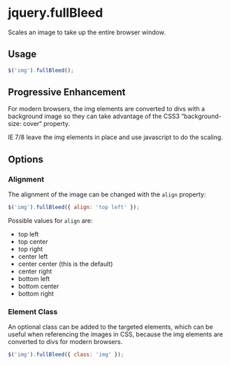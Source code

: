 # jquery.fullBleed

Scales an image to take up the entire browser window.

## Usage

```javascript
$('img').fullBleed();
```

## Progressive Enhancement

For modern browsers, the img elements are converted to divs with a background image so they can take advantage of the CSS3 “background-size: cover“ property.

IE 7/8 leave the img elements in place and use javascript to do the scaling.

## Options

### Alignment

The alignment of the image can be changed with the `align` property:

```javascript
$('img').fullBleed({ align: 'top left' });
```

Possible values for `align` are:

- top left
- top center
- top right
- center left
- center center (this is the default)
- center right
- bottom left
- bottom center
- bottom right

### Element Class

An optional class can be added to the targeted elements, which can be useful when referencing the images in CSS, because the img elements are converted to divs for modern browsers.

```javascript
$('img').fullBleed({ class: 'img' });
```